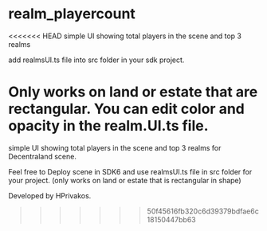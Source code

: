 # realm_playercount
<<<<<<< HEAD
 simple UI showing total players in the scene and top 3 realms

 add realmsUI.ts file into src folder in your sdk project.

 Only works on land or estate that are rectangular. You can edit color and opacity in the realm.UI.ts file.
=======
 simple UI showing total players in the scene and top 3 realms for Decentraland scene.

Feel free to Deploy scene in SDK6 and use realmsUI.ts file in src folder for your project. (only works on land or estate that is rectangular in shape)

Developed by HPrivakos.
>>>>>>> 50f45616fb320c6d39379bdfae6c18150447bb63
